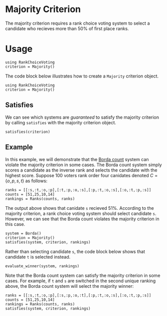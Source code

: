 # Majority Criterion

The majority criterion requires a rank choice voting system to select a candidate who recieves more than 50% of first place ranks. 
# Usage

```@setup majority_criterion
using RankChoiceVoting
criterion = Majority()
```
The code block below illustrates how to create a `Majority` criterion object.
```@example majority_criterion
using RankChoiceVoting
criterion = Majority()
```

## Satisfies
We can see which systems are *guaranteed* to satisfy the majority criterion by calling `satisfies` with the majority criterion object. 
```@example majority_criterion
satisfies(criterion)
```

## Example
In this example, we will demonstrate that the [Borda count](../systems/borda.md) system can violate the majority criterion in some cases. The Borda count system simply scores a candidate as the inverse rank and selects the candidate with the highest score. Suppose 100 voters rank order four canidates denoted $C = \{o,p,s,t\}$ as follows:
```@example majority_criterion 
ranks = [[:s,:t,:o,:p],[:t,:p,:o,:s],[:p,:t,:o,:s],[:o,:t,:p,:s]]
counts = [51,25,10,14]
rankings = Ranks(counts, ranks)
```
The output above shows that canidate `s` recieved 51%. According to the majority criterion, a rank choice voting system should select candidate `s`. However, we can see that the Borda count violates the majority criterion in this case.
```@example majority_criterion
system = Borda()
criterion = Majority()
satisfies(system, criterion, rankings)
```
Rather than selecting candidate `s`, the code block below shows that candidate `t` is selected instead.
```@example majority_criterion
evaluate_winner(system, rankings)
```
Note that the Borda count system can satisfy the majority criterion in some cases. For example, if `t` and `s` are switched in the second unique ranking above, the Borda count system will select the majority winner:

```@example majority_criterion 
ranks = [[:s,:t,:o,:p],[:s,:p,:o,:t],[:p,:t,:o,:s],[:o,:t,:p,:s]]
counts = [51,25,10,14]
rankings = Ranks(counts, ranks)
satisfies(system, criterion, rankings)
```